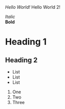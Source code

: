 *Hello World!*
Hello World 2!

*Italic*	
**Bold**	
# Heading 1	
## Heading 2	
* List
* List
* List
1. One
2. Two
3. Three
